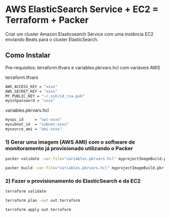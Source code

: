 # AWS ElasticSearch Service + EC2 = Terraform + Packer
Criar um cluster Amazon Elasticsearch Service com uma instância EC2 enviando Beats para o cluster ElasticSearch.

## Como Instalar

Pre-requisitos: terraform.tfvars e variables.pkrvars.hcl com variáveis AWS

terraform.tfvars

```bash
AWS_ACCESS_KEY = "xxxx"
AWS_SECRET_KEY = "xxxx"
MY_PUBLIC_KEY = "~/.ssh/id_rsa.pub"
mysshpassword = "xxxx"
```

variables.pkrvars.hcl

```bash
myvpc_id     = "vpc-xxxx"
mysubnet_id  = "subnet-xxxx"
mysource_ami = "ami-xxxx"
```

### 1) Gerar uma imagem (AWS AMI) com o software de monitoramento já provisionado utilizando o Packer

```bash 
packer validate -var-file="variables.pkrvars.hcl" myprojectImageBuild.pkr.hcl
```

```bash
packer build -var-file="variables.pkrvars.hcl" myprojectImageBuild.pkr.hcl
```

### 2) Fazer o provisionamento do ElasticSearch e da EC2 

```bash
terraform validate
```

```bash
terraform plan -out out.terraform
```

```bash
terraform apply out.terraform
```
